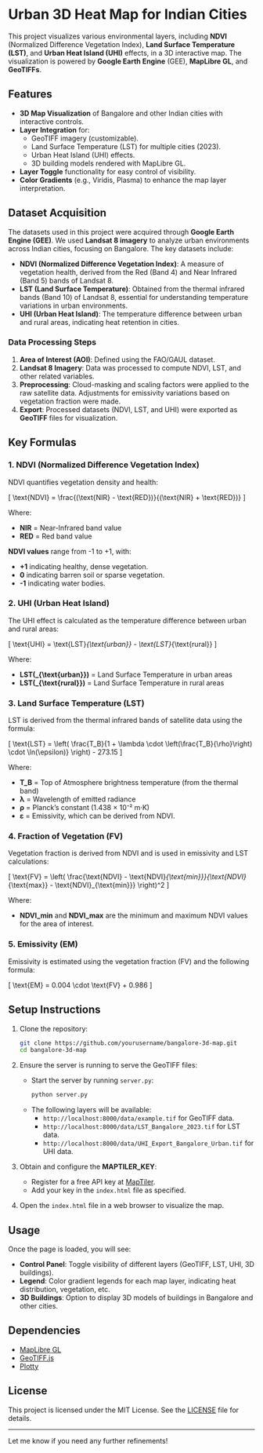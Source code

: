 

# Urban 3D Heat Map for Indian Cities

This project visualizes various environmental layers, including **NDVI** (Normalized Difference Vegetation Index), **Land Surface Temperature (LST)**, and **Urban Heat Island (UHI)** effects, in a 3D interactive map. The visualization is powered by **Google Earth Engine** (GEE), **MapLibre GL**, and **GeoTIFFs**.

## Features

- **3D Map Visualization** of Bangalore and other Indian cities with interactive controls.
- **Layer Integration** for:
  - GeoTIFF imagery (customizable).
  - Land Surface Temperature (LST) for multiple cities (2023).
  - Urban Heat Island (UHI) effects.
  - 3D building models rendered with MapLibre GL.
- **Layer Toggle** functionality for easy control of visibility.
- **Color Gradients** (e.g., Viridis, Plasma) to enhance the map layer interpretation.

## Dataset Acquisition

The datasets used in this project were acquired through **Google Earth Engine (GEE)**. We used **Landsat 8 imagery** to analyze urban environments across Indian cities, focusing on Bangalore. The key datasets include:

- **NDVI (Normalized Difference Vegetation Index)**: A measure of vegetation health, derived from the Red (Band 4) and Near Infrared (Band 5) bands of Landsat 8.
- **LST (Land Surface Temperature)**: Obtained from the thermal infrared bands (Band 10) of Landsat 8, essential for understanding temperature variations in urban environments.
- **UHI (Urban Heat Island)**: The temperature difference between urban and rural areas, indicating heat retention in cities.

### Data Processing Steps

1. **Area of Interest (AOI)**: Defined using the FAO/GAUL dataset.
2. **Landsat 8 Imagery**: Data was processed to compute NDVI, LST, and other related variables.
3. **Preprocessing**: Cloud-masking and scaling factors were applied to the raw satellite data. Adjustments for emissivity variations based on vegetation fraction were made.
4. **Export**: Processed datasets (NDVI, LST, and UHI) were exported as **GeoTIFF** files for visualization.

## Key Formulas

### 1. **NDVI (Normalized Difference Vegetation Index)**

NDVI quantifies vegetation density and health:

\[
\text{NDVI} = \frac{(\text{NIR} - \text{RED})}{(\text{NIR} + \text{RED})}
\]

Where:
- **NIR** = Near-Infrared band value
- **RED** = Red band value

**NDVI values** range from -1 to +1, with:
- **+1** indicating healthy, dense vegetation.
- **0** indicating barren soil or sparse vegetation.
- **-1** indicating water bodies.

### 2. **UHI (Urban Heat Island)**

The UHI effect is calculated as the temperature difference between urban and rural areas:

\[
\text{UHI} = \text{LST}_{\text{urban}} - \text{LST}_{\text{rural}}
\]

Where:
- **LST\(_{\text{urban}}\)** = Land Surface Temperature in urban areas
- **LST\(_{\text{rural}}\)** = Land Surface Temperature in rural areas

### 3. **Land Surface Temperature (LST)**

LST is derived from the thermal infrared bands of satellite data using the formula:

\[
\text{LST} = \left( \frac{T_B}{1 + \lambda \cdot \left(\frac{T_B}{\rho}\right) \cdot \ln(\epsilon)} \right) - 273.15
\]

Where:
- **T_B** = Top of Atmosphere brightness temperature (from the thermal band)
- **λ** = Wavelength of emitted radiance
- **ρ** = Planck’s constant (1.438 × 10⁻² m·K)
- **ε** = Emissivity, which can be derived from NDVI.

### 4. **Fraction of Vegetation (FV)**

Vegetation fraction is derived from NDVI and is used in emissivity and LST calculations:

\[
\text{FV} = \left( \frac{\text{NDVI} - \text{NDVI}_{\text{min}}}{\text{NDVI}_{\text{max}} - \text{NDVI}_{\text{min}}} \right)^2
\]

Where:
- **NDVI_min** and **NDVI_max** are the minimum and maximum NDVI values for the area of interest.

### 5. **Emissivity (EM)**

Emissivity is estimated using the vegetation fraction (FV) and the following formula:

\[
\text{EM} = 0.004 \cdot \text{FV} + 0.986
\]

## Setup Instructions

1. Clone the repository:
   ```bash
   git clone https://github.com/yourusername/bangalore-3d-map.git
   cd bangalore-3d-map
   ```

2. Ensure the server is running to serve the GeoTIFF files:
   - Start the server by running `server.py`:
     ```bash
     python server.py
     ```
   - The following layers will be available:
     - `http://localhost:8000/data/example.tif` for GeoTIFF data.
     - `http://localhost:8000/data/LST_Bangalore_2023.tif` for LST data.
     - `http://localhost:8000/data/UHI_Export_Bangalore_Urban.tif` for UHI data.

3. Obtain and configure the **MAPTILER_KEY**:
   - Register for a free API key at [MapTiler](https://www.maptiler.com/).
   - Add your key in the `index.html` file as specified.

4. Open the `index.html` file in a web browser to visualize the map.

## Usage

Once the page is loaded, you will see:
- **Control Panel**: Toggle visibility of different layers (GeoTIFF, LST, UHI, 3D buildings).
- **Legend**: Color gradient legends for each map layer, indicating heat distribution, vegetation, etc.
- **3D Buildings**: Option to display 3D models of buildings in Bangalore and other cities.

## Dependencies

- [MapLibre GL](https://maplibre.org/)
- [GeoTIFF.js](https://github.com/GeotiffJS/GeoTIFF.js)
- [Plotty](https://github.com/plottyjs/plotty)

## License

This project is licensed under the MIT License. See the [LICENSE](LICENSE) file for details.

---

Let me know if you need any further refinements!
